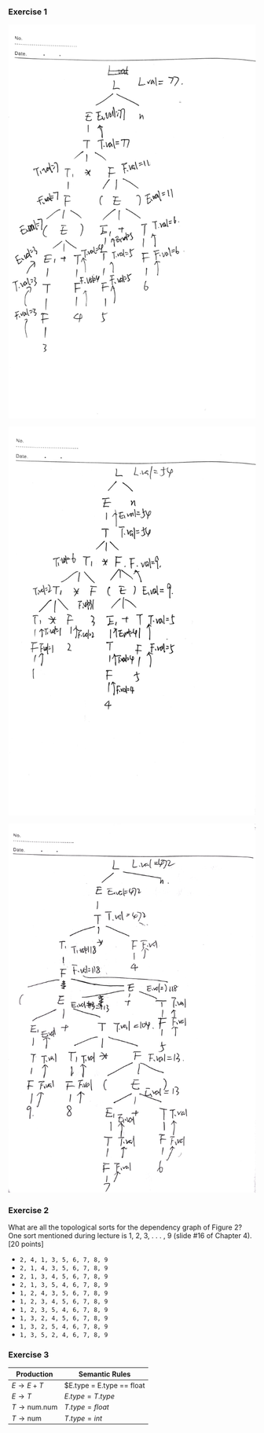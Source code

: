### Exercise 1

![IMG_8636](IMG_8636.PNG)

![IMG_8637](IMG_8637.PNG)

![IMG_8638](IMG_8638.PNG)



### Exercise 2

What are all the topological sorts for the dependency graph of Figure 2? One sort mentioned during lecture is 1, 2, 3, . . . , 9 (slide #16 of Chapter 4). [20 points]


- `2, 4, 1, 3, 5, 6, 7, 8, 9`
- `2, 1, 4, 3, 5, 6, 7, 8, 9`
- `2, 1, 3, 4, 5, 6, 7, 8, 9`
- `2, 1, 3, 5, 4, 6, 7, 8, 9`
- `1, 2, 4, 3, 5, 6, 7, 8, 9`
- `1, 2, 3, 4, 5, 6, 7, 8, 9`
- `1, 2, 3, 5, 4, 6, 7, 8, 9`
- `1, 3, 2, 4, 5, 6, 7, 8, 9`
- `1, 3, 2, 5, 4, 6, 7, 8, 9`
- `1, 3, 5, 2, 4, 6, 7, 8, 9`

### Exercise 3

| Production                    | Semantic Rules                                             |
| ----------------------------- | ---------------------------------------------------------- |
| $E → E + T$                   | $E.type = E.type == float || T.type == float ? float :int$ |
| $E \rightarrow T$             | $E.type = T.type$                                          |
| $T → \text{num} . \text{num}$ | $T.type = float$                                           |
| $T \rightarrow \text{num}$    | $T.type = int$                                             |

